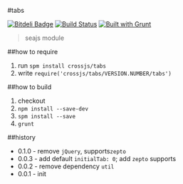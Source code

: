 #tabs

[![Bitdeli Badge](https://d2weczhvl823v0.cloudfront.net/crossjs/tabs/trend.png)](https://bitdeli.com/free "Bitdeli Badge")
[![Build Status](https://api.travis-ci.org/crossjs/tabs.png?branch=master)](http://travis-ci.org/crossjs/tabs)
[![Built with Grunt](https://cdn.gruntjs.com/builtwith.png)](http://gruntjs.com/)

 > seajs module

##how to require

1. run `spm install crossjs/tabs`
1. write `require('crossjs/tabs/VERSION.NUMBER/tabs')`

##how to build

1. checkout
1. `npm install --save-dev`
1. `spm install --save`
1. `grunt`

##history

- 0.1.0 - remove `jQuery`, supports`zepto`
- 0.0.3 - add default `initialTab: 0`; add `zepto` supports
- 0.0.2 - remove dependency `util`
- 0.0.1 - init
